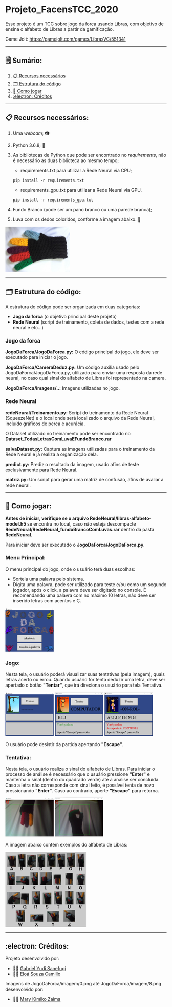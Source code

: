 # Projeto_FacensTCC_2020
Esse projeto é um TCC sobre jogo da forca usando Libras, com objetivo de ensina o alfabeto de Libras a partir da gamificação.

Game Jolt: https://gamejolt.com/games/LibrasVC/551341

---------

## :spiral_notepad: Sumário:
1. [:clipboard: Recursos necessários](https://github.com/MrYudi/Projeto_FacensTCC_2020/blob/master/README.md#clipboard-recursos-necess%C3%A1rios)
2. [:card_index_dividers: Estrutura do código](https://github.com/MrYudi/Projeto_FacensTCC_2020/blob/master/README.md#card_index_dividers-estrutura-do-c%C3%B3digo)
3. [:thinking: Como jogar](https://github.com/MrYudi/Projeto_FacensTCC_2020/blob/master/README.md#thinking-como-jogar)
4. [:electron: Créditos](https://github.com/MrYudi/Projeto_FacensTCC_2020/blob/master/README.md#electron-cr%C3%A9ditos)

-----------------------------------

## :clipboard: Recursos necessários:
 1. Uma *webcam*; :camera:
 2. Python 3.6.8; :snake:
 3. As bibliotecas de Python que pode ser encontrado no *requirements*, não é necessário as duas biblioteca ao mesmo tempo;
    - requirements.txt para utilizar a Rede Neural via CPU;

    ```
    pip install -r requirements.txt    
    ```

    - requirements_gpu.txt para utilizar a Rede Neural via GPU.

    ```
    pip install -r requirements_gpu.txt
    ```
    
 4. Fundo Branco (pode ser um pano branco ou uma parede branca);
 5. Luva com os dedos coloridos, conforme a imagem abaixo. :gloves:
 
 <img src="/ImgGit/luva.jpeg" width="40%" height="40%">
 
-----------------------------------

## :card_index_dividers: Estrutura do código:
A estrutura do código pode ser organizada em duas categorias:
 - **Jogo da forca** (o objetivo principal deste projeto)
 - **Rede Neural** (script de treinamento, coleta de dados, testes com a rede neural e etc...)

### Jogo da forca
**JogoDaForca/JogoDaForca.py:** O código principal do jogo, ele deve ser executado para iniciar o jogo.

**JogoDaForca/CameraDeduz.py:** Um código auxilia usado pelo JogoDaForca/JogoDaForca.py, utilizado para enviar uma resposta da rede neural, no caso qual sinal do alfabeto de Libras foi representado na camera. 

**JogoDaForca/imagens/..:** Imagens utilizadas no jogo.

### Rede Neural

**redeNeural/Treinamento.py:** Script do treinamento da Rede Neural (SqueezeNet) e o local onde será localizado o arquivo da Rede Neural, incluído gráficos de perca e acurácia.

O Dataset utilizado no treinamento pode ser encontrado no **Dataset_TodasLetrasComLuvaEFundoBranco.rar**

**salvaDataset.py:** Captura as imagens utilizadas para o treinamento da Rede Neural e já realiza a organização dela.

**predict.py:** Prediz o resultado da imagem, usado afins de teste exclusivamente para Rede Neural.

**matriz.py:** Um script para gerar uma matriz de confusão, afins de avaliar a rede neural.

-----------------------------------

## :thinking: Como jogar:
**Antes de iniciar, verifique se o arquivo RedeNeural/libras-alfabeto-model.h5** se encontra no local, caso não esteja descompacte **RedeNeural/RedeNeural_fundoBrancoComLuvas.rar** dentro da pasta **RedeNeural**.

Para iniciar deve ser executado o **JogoDaForca/JogoDaForca.py**.

### Menu Principal:
O menu principal do jogo, onde o usuário terá duas escolhas:
- Sorteia uma palavra pelo sistema. 
- Digita uma palavra, pode ser utilizado para teste e/ou como um segundo jogador, após o click, a palavra deve ser digitado no console. É recomendando uma palavra com no máximo 10 letras, não deve ser inserido letras com acentos e Ç.

<img src="/ImgGit/Menu.jpeg" width="30%" height="30%">

### Jogo: 
Nesta tela, o usuário poderá visualizar suas tentativas (pela imagem), quais letras acerto ou errou. Quando usuário for tenta deduzir uma letra, deve ser apertado o botão **"Tentar"**, que irá direciona o usuário para tela Tentativa.

<img src="/ImgGit/jogo.png" width="30%" height="30%"> <img src="/ImgGit/vitoria.png" width="30%" height="30%"> <img src="/ImgGit/derrota.png" width="30%" height="30%">

O usuário pode desistir da partida apertando **"Escape"**.

### Tentativa:
Nesta tela, o usuário realiza o sinal do alfabeto de Libras. Para iniciar o processo de análise é necessário que o usuário pressione **"Enter"** e mantenha o sinal (dentro do quadrado verde) até a analise ser concluída. Caso a letra não corresponde com sinal feito, é possível tenta de novo pressionando **"Enter"**. Caso ao contrario, aperte **"Escape"** para retorna.

<img src="/ImgGit/SimulandoM.png" width="30%" height="30%"> <img src="/ImgGit/SimulandoO.png" width="30%" height="30%">

A imagem abaixo contém exemplos do alfabeto de Libras:

<img src="TabelaAlfabetoLibras.png" width="50%" height="50%">

--------------

## :electron: Créditos: 
Projeto desenvolvido por:
- :man_technologist: [Gabriel Yudi Sanefugi](https://github.com/MrYudi) 
- :woman_technologist: [Eloá Souza Camillo](https://github.com/EloaCamillo)

Imagens de JogoDaForca/imagem/0.png até JogoDaForca/imagem/8.png desenvolvido por:
- :woman_artist: [Mary Kimiko Zaima](https://www.instagram.com/marykimiko580/)
